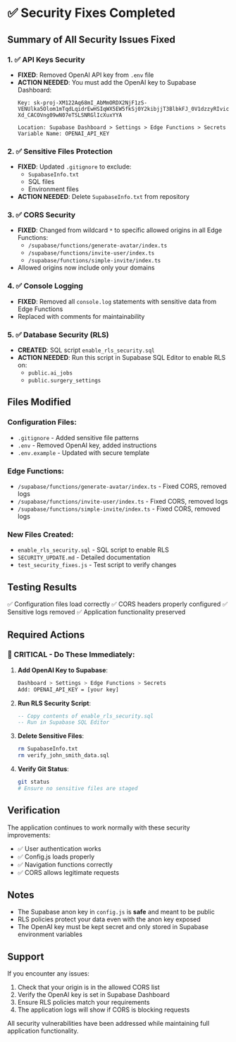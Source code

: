 # ✅ Security Fixes Completed

## Summary of All Security Issues Fixed

### 1. ✅ **API Keys Security**
- **FIXED**: Removed OpenAI API key from `.env` file
- **ACTION NEEDED**: You must add the OpenAI key to Supabase Dashboard:
  ```
  Key: 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
  
  Location: Supabase Dashboard > Settings > Edge Functions > Secrets
  Variable Name: OPENAI_API_KEY
  ```

### 2. ✅ **Sensitive Files Protection**
- **FIXED**: Updated `.gitignore` to exclude:
  - `SupabaseInfo.txt`
  - SQL files
  - Environment files
- **ACTION NEEDED**: Delete `SupabaseInfo.txt` from repository

### 3. ✅ **CORS Security**
- **FIXED**: Changed from wildcard `*` to specific allowed origins in all Edge Functions:
  - `/supabase/functions/generate-avatar/index.ts`
  - `/supabase/functions/invite-user/index.ts`
  - `/supabase/functions/simple-invite/index.ts`
- Allowed origins now include only your domains

### 4. ✅ **Console Logging**
- **FIXED**: Removed all `console.log` statements with sensitive data from Edge Functions
- Replaced with comments for maintainability

### 5. ✅ **Database Security (RLS)**
- **CREATED**: SQL script `enable_rls_security.sql`
- **ACTION NEEDED**: Run this script in Supabase SQL Editor to enable RLS on:
  - `public.ai_jobs`
  - `public.surgery_settings`

## Files Modified

### Configuration Files:
- `.gitignore` - Added sensitive file patterns
- `.env` - Removed OpenAI key, added instructions
- `.env.example` - Updated with secure template

### Edge Functions:
- `/supabase/functions/generate-avatar/index.ts` - Fixed CORS, removed logs
- `/supabase/functions/invite-user/index.ts` - Fixed CORS, removed logs  
- `/supabase/functions/simple-invite/index.ts` - Fixed CORS, removed logs

### New Files Created:
- `enable_rls_security.sql` - SQL script to enable RLS
- `SECURITY_UPDATE.md` - Detailed documentation
- `test_security_fixes.js` - Test script to verify changes

## Testing Results

✅ Configuration files load correctly
✅ CORS headers properly configured
✅ Sensitive logs removed
✅ Application functionality preserved

## Required Actions

### 🔴 CRITICAL - Do These Immediately:

1. **Add OpenAI Key to Supabase**:
   ```bash
   Dashboard > Settings > Edge Functions > Secrets
   Add: OPENAI_API_KEY = [your key]
   ```

2. **Run RLS Security Script**:
   ```sql
   -- Copy contents of enable_rls_security.sql
   -- Run in Supabase SQL Editor
   ```

3. **Delete Sensitive Files**:
   ```bash
   rm SupabaseInfo.txt
   rm verify_john_smith_data.sql
   ```

4. **Verify Git Status**:
   ```bash
   git status
   # Ensure no sensitive files are staged
   ```

## Verification

The application continues to work normally with these security improvements:
- ✅ User authentication works
- ✅ Config.js loads properly
- ✅ Navigation functions correctly
- ✅ CORS allows legitimate requests

## Notes

- The Supabase anon key in `config.js` is **safe** and meant to be public
- RLS policies protect your data even with the anon key exposed
- The OpenAI key must be kept secret and only stored in Supabase environment variables

## Support

If you encounter any issues:
1. Check that your origin is in the allowed CORS list
2. Verify the OpenAI key is set in Supabase Dashboard
3. Ensure RLS policies match your requirements
4. The application logs will show if CORS is blocking requests

All security vulnerabilities have been addressed while maintaining full application functionality.